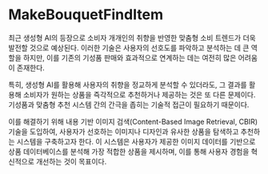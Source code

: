 # MakeBouquetFindItem

최근 생성형 AI의 등장으로 소비자 개개인의 취향을 반영한 맞춤형 소비 트렌드가 더욱 발전할 것으로 예상된다. 이러한 기술은 사용자의 선호도를 파악하고 분석하는 데 큰 역할을 하지만, 이를 기존의 기성품 판매와 효과적으로 연계하는 데는 여전히 많은 어려움이 존재한다.

특히, 생성형 AI를 활용해 사용자의 취향을 정교하게 분석할 수 있더라도, 그 결과를 활용해 소비자가 원하는 상품을 즉각적으로 추천하거나 제공하는 것은 또 다른 문제이다. 기성품과 맞춤형 추천 시스템 간의 간극을 좁히는 기술적 접근이 필요하기 때문이다.

이를 해결하기 위해 내용 기반 이미지 검색(Content-Based Image Retrieval, CBIR) 기술을 도입하여, 사용자가 선호하는 이미지나 디자인과 유사한 상품을 탐색하고 추천하는 시스템을 구축하고자 한다. 이 시스템은 사용자가 제공한 이미지 데이터를 기반으로 상품 데이터베이스를 분석해 가장 적합한 상품을 제시하며, 이를 통해 사용자 경험을 혁신적으로 개선하는 것이 목표이다.
